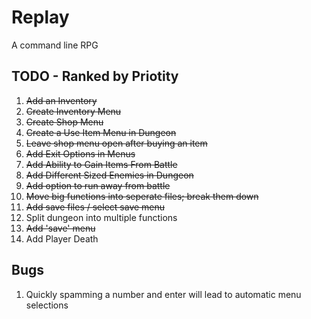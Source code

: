 # Replay

A command line RPG

## TODO - Ranked by Priotity

1. <del>Add an Inventory</del>
2. <del>Create Inventory Menu</del>
3. <del>Create Shop Menu</del>
4. <del>Create a Use Item Menu in Dungeon</del>
5. <del>Leave shop menu open after buying an item</del>
6. <del>Add Exit Options in Menus</del>
7. <del>Add Ability to Gain Items From Battle</del>
8. <del>Add Different Sized Enemies in Dungeon</del>
9. <del>Add option to run away from battle</del>
10. <del>Move big functions into seperate files; break them down</del>
11. <del>Add save files / select save menu</del>
12. Split dungeon into multiple functions
13. <del>Add 'save' menu</del>
14. Add Player Death

## Bugs
1. Quickly spamming a number and enter will lead to automatic menu selections

